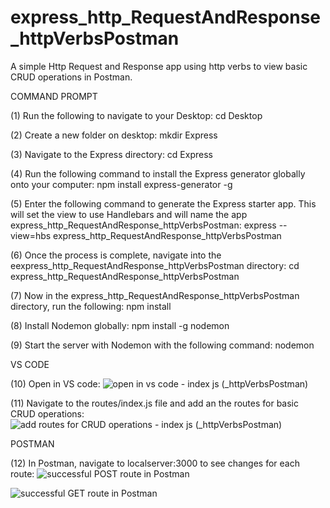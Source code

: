 # express_http_RequestAndResponse_httpVerbsPostman
A simple Http Request and Response app using http verbs to view basic CRUD operations in Postman. 

COMMAND PROMPT

(1) Run the following to navigate to your Desktop: cd Desktop

(2) Create a new folder on desktop: mkdir Express

(3) Navigate to the Express directory: cd Express

(4) Run the following command to install the Express generator globally onto your computer: npm install express-generator -g

(5) Enter the following command to generate the Express starter app. This will set the view to use Handlebars and will name the app express_http_RequestAndResponse_httpVerbsPostman: express --view=hbs express_http_RequestAndResponse_httpVerbsPostman 

(6) Once the process is complete, navigate into the eexpress_http_RequestAndResponse_httpVerbsPostman directory: cd express_http_RequestAndResponse_httpVerbsPostman  

(7) Now in the express_http_RequestAndResponse_httpVerbsPostman directory, run the following: npm install

(8) Install Nodemon globally: npm install -g nodemon

(9) Start the server with Nodemon with the following command: nodemon

VS CODE

(10) Open in VS code: ![open in vs code - index js (_httpVerbsPostman)](https://user-images.githubusercontent.com/35668707/67519099-fb975800-f65a-11e9-88e6-4fc2da3b63c8.JPG)

(11) Navigate to the routes/index.js file and add an the routes for basic CRUD operations: ![add routes for CRUD operations - index js (_httpVerbsPostman)](https://user-images.githubusercontent.com/35668707/67519209-38634f00-f65b-11e9-99a3-432b868202cb.JPG)




POSTMAN

(12) In Postman, navigate to localserver:3000 to see changes for each route:
![successful POST route in Postman](https://user-images.githubusercontent.com/35668707/67519294-65affd00-f65b-11e9-8f19-989920d0ec70.JPG)

![successful GET route in Postman](https://user-images.githubusercontent.com/35668707/67519347-8710e900-f65b-11e9-8f86-ee84b248e8de.JPG)


